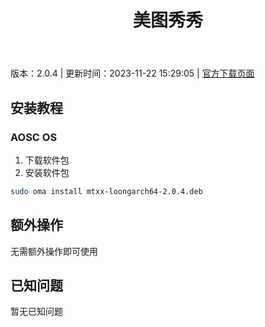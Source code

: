 ﻿---
id: 1871
title: 美图秀秀
toc: true
weight: 1871
---

版本：2.0.4 | 更新时间：2023-11-22 15:29:05 | [官方下载页面](http://app.loongapps.cn/#/detail/1871)

## 安装教程 

### AOSC OS 

1. 下载软件包
2. 安装软件包

```bash
sudo oma install mtxx-loongarch64-2.0.4.deb
```

## 额外操作

无需额外操作即可使用

## 已知问题

暂无已知问题

